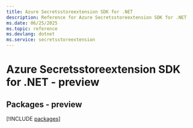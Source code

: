 ```yaml
---
title: Azure Secretsstoreextension SDK for .NET
description: Reference for Azure Secretsstoreextension SDK for .NET
ms.date: 06/25/2025
ms.topic: reference
ms.devlang: dotnet
ms.service: secretsstoreextension
---
```

# Azure Secretsstoreextension SDK for .NET - preview
## Packages - preview
[!INCLUDE [packages](secretsstoreextension-index.md)]